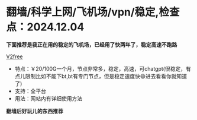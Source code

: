 # 翻墙/科学上网/飞机场/vpn/稳定,检查点：2024.12.04
**下面推荐是我正在用的稳定的飞机场，已经用了快两年了，稳定高速不跑路**

 [V2free](https://w1.v2free.cc/auth/register?code=QKu7#tt) 
* 特点：￥20/100G一个月，节点非常多，稳定，高速，可chatgpt(很稳定，有点儿限制比如不能下bt,bt有专门节点，但是稳定速度快😄进去看看你就知道了) 
* 支持：全平台 
* 用法：网站内有详细使用方法

**翻墙后好玩儿的东西推荐**
 
 
